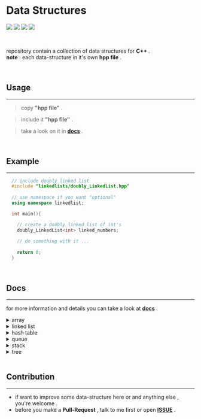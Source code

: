 ﻿# Data Structures 
<img src="https://img.shields.io/github/issues/Mouradouchane/data_structures"> <img src="https://img.shields.io/github/forks/Mouradouchane/data_structures"> <img src="https://img.shields.io/github/stars/Mouradouchane/data_structures"> <img src="https://img.shields.io/github/license/Mouradouchane/data_structures">

<br>

repository contain a collection of data structures for **C++** . <br>
**note** : each data-structure in it's own **hpp file** .

<br>

<h2> Usage </h2> 
<hr>

> copy **"hpp file"** .

> include it  **"hpp file"** .

> take a look on it in **[docs](https://github.com/Mouradouchane/data_structures/wiki)** .

<br>

<h2> Example </h2> 
<hr>

```c++
  // include doubly linked list 
  #include "linkedlists/doubly_LinkedList.hpp"
  
  // use namespace if you want "optional" 
  using namespace linkedlist; 

  int main(){

    // create a doubly linked list of int's
    doubly_LinkedList<int> linked_numbers;  
  
    // do something with it ...
  
    return 0;
  }

```

<br>

<h2> Docs </h2>
<hr>

for more information and details you can take a look at **[docs](https://github.com/Mouradouchane/data_structures/wiki)** .


<details >
<summary>array</summary>

| Name | Status | Testing |
| ---- | ------ | ------- |
| [static array](#) |[![status](https://img.shields.io/badge/status-stable-brightgreen?style=flat)](#)| [![status](https://img.shields.io/badge/manual%20testing-pass-ff69b4)](#)|
| [dynamic array](#) | [![status](https://img.shields.io/badge/status-not_stable-red?style=flat)](#) | [![status](https://img.shields.io/badge/manual%20testing-unavailable-blueviolet)](#) |

</details>


<details >
<summary>linked list</summary>

| name | status | testing |
| ---- | ------ | ------- |
| [singly linked list](#) |[![status](https://img.shields.io/badge/status-stable-brightgreen?style=flat)](#)| [![status](https://img.shields.io/badge/manual%20testing-pass-ff69b4)](#)
| [doubly linked list](#) |[![status](https://img.shields.io/badge/status-stable-brightgreen?style=flat)](#)| [![status](https://img.shields.io/badge/manual%20testing-pass-ff69b4)](#)
| [circly linked list](#) |[![status](https://img.shields.io/badge/status-stable-brightgreen?style=flat)](#)| [![status](https://img.shields.io/badge/manual%20testing-pass-ff69b4)](#)

</details> 

<details >
<summary>hash table</summary>

| name | status | testing |
| ---- | ------ | ------- |
| [hash table](#) |[![status](https://img.shields.io/badge/status-stable-brightgreen?style=flat)](#)| [![status](https://img.shields.io/badge/manual%20testing-pass-ff69b4)](#)
| [chaining hash table](#) |[![status](https://img.shields.io/badge/status-stable-brightgreen?style=flat)](#)| [![status](https://img.shields.io/badge/manual%20testing-pass-ff69b4)](#)
| [open addressing hash table ](#) |[![status](https://img.shields.io/badge/status-stable-brightgreen?style=flat)](#)| [![status](https://img.shields.io/badge/manual%20testing-pass-ff69b4)](#)
| [ key_value linkedlist ](#) |[![status](https://img.shields.io/badge/status-stable-brightgreen?style=flat)](#)| [![status](https://img.shields.io/badge/manual%20testing-pass-ff69b4)](#)
</details> 


<details >
<summary>queue</summary>

| name | status | testing |
| ---- | ------ | ------- |
| [static queue](#) |[![status](https://img.shields.io/badge/status-stable-brightgreen?style=flat)](#)| [![status](https://img.shields.io/badge/manual%20testing-pass-ff69b4)](#)
| [dynamic queue](#) |[![status](https://img.shields.io/badge/status-stable-brightgreen?style=flat)](#)| [![status](https://img.shields.io/badge/manual%20testing-pass-ff69b4)](#)

</details>

<details >
<summary>stack</summary>

| name | status | testing |
| ---- | ------ | ------- |
| [static stack](#) |[![status](https://img.shields.io/badge/status-stable-brightgreen?style=flat)](#)| [![status](https://img.shields.io/badge/manual%20testing-pass-ff69b4)](#)
| [dynamic stack](#) |[![status](https://img.shields.io/badge/status-stable-brightgreen?style=flat)](#)| [![status](https://img.shields.io/badge/manual%20testing-pass-ff69b4)](#)

</details>

<details >
<summary>tree</summary>

| name | status | testing |
| ---- | ------ | ------- |
| [binary tree heap](#) |[![status](https://img.shields.io/badge/status-stable-brightgreen?style=flat)](#)| [![status](https://img.shields.io/badge/manual%20testing-pass-ff69b4)](#)|
| [binary tree array](#) |[![status](https://img.shields.io/badge/status-stable-brightgreen?style=flat)](#)| [![status](https://img.shields.io/badge/manual%20testing-pass-ff69b4)](#) |
| [binary tree nodes](#) |[![status](https://img.shields.io/badge/status-stable-brightgreen?style=flat)](#)| [![status](https://img.shields.io/badge/manual%20testing-pass-ff69b4)](#) |
| [avl tree](#) |[![status](https://img.shields.io/badge/status-stable-brightgreen?style=flat)](#)| [![status](https://img.shields.io/badge/manual%20testing-pass-ff69b4)](#) |
| [dynamic tree](#) |[![status](https://img.shields.io/badge/status-stable-brightgreen?style=flat)](#)| [![status](https://img.shields.io/badge/manual%20testing-pass-ff69b4)](#)

</details>

<br>

<h2> Contribution </h2>
<hr>

- if want to improve some data-structure here or and anything else , you're welcome .
- before you make a **Pull-Request** , talk to me first or open **[ISSUE](https://github.com/Mouradouchane/data_structures/issues)** .
